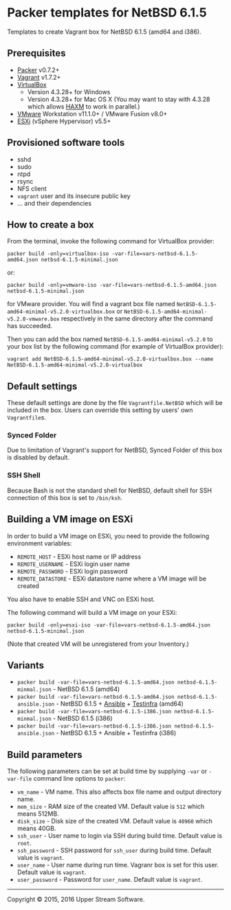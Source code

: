 # Packer templates for NetBSD 6.1.5

Templates to create Vagrant box for NetBSD 6.1.5 (amd64 and i386).

## Prerequisites

* [Packer] v0.7.2+
* [Vagrant] v1.7.2+
* [VirtualBox]
	* Version 4.3.28+ for Windows
	* Version 4.3.28+ for Mac OS X (You may want to stay with 4.3.28 which allows [HAXM] to work in parallel.)
* [VMware] Workstation v11.1.0+ / VMware Fusion v8.0+
* [ESXi] (vSphere Hypervisor) v5.5+

[ESXi]: http://www.vmware.com/products/vsphere-hypervisor
        "Free VMware vSphere Hypervisor, Free Virtualization (ESXi)"
[HAXM]: https://software.intel.com/en-us/android/articles/intel-hardware-accelerated-execution-manager
        "Intel&reg; Hardware Accelerated Execution Manager"
[Packer]: https://www.packer.io/ "Packer by HashiCorp"
[Vagrant]: https://www.vagrantup.com/ "Vagrant"
[VirtualBox]: https://www.virtualbox.org/ "Oracle VM VirtualBox"
[VMware]: http://www.vmware.com/ "VMware Virtualization for Desktop &amp; Server, Application, Public &amp; Hybrid Clouds"

## Provisioned software tools

* sshd
* sudo
* ntpd
* rsync
* NFS client
* `vagrant` user and its insecure public key
* ... and their dependencies

## How to create a box

From the terminal, invoke the following command for VirtualBox provider:

	packer build -only=virtualbox-iso -var-file=vars-netbsd-6.1.5-amd64.json netbsd-6.1.5-minimal.json

or:

	packer build -only=vmware-iso -var-file=vars-netbsd-6.1.5-amd64.json netbsd-6.1.5-minimal.json

for VMware provider.
You will find a vagrant box file named `NetBSD-6.1.5-amd64-minimal-v5.2.0-virtualbox.box` or
`NetBSD-6.1.5-amd64-minimal-v5.2.0-vmware.box` respectively in the same directory after the command has succeeded.

Then you can add the box named `NetBSD-6.1.5-amd64-minimal-v5.2.0` to your box list
by the following command (for example of VirtualBox provider):

	vagrant add NetBSD-6.1.5-amd64-minimal-v5.2.0-virtualbox.box --name NetBSD-6.1.5-amd64-minimal-v5.2.0-virtualbox

## Default settings

These default settings are done by the file `Vagrantfile.NetBSD` which will be included in the box.
Users can override this setting by users' own `Vagrantfile`s.

### Synced Folder

Due to limitation of Vagrant's support for NetBSD, Synced Folder of this box is disabled by default.

### SSH Shell

Because Bash is not the standard shell for NetBSD, default shell for SSH connection of this box
is set to `/bin/ksh`.

## Building a VM image on ESXi

In order to build a VM image on ESXi, you need to provide the following environment variables:

* `REMOTE_HOST` - ESXi host name or IP address
* `REMOTE_USERNAME` - ESXi login user name
* `REMOTE_PASSWORD` - ESXi login password
* `REMOTE_DATASTORE` - ESXi datastore name where a VM image will be created

You also have to enable SSH and VNC on ESXi host.

The following command will build a VM image on your ESXi:

    packer build -only=esxi-iso -var-file=vars-netbsd-6.1.5-amd64.json netbsd-6.1.5-minimal.json

(Note that created VM will be unregistered from your Inventory.)

## Variants

* `packer build -var-file=vars-netbsd-6.1.5-amd64.json netbsd-6.1.5-minmal.json` - NetBSD 6.1.5 (amd64)
* `packer build -var-file=vars-netbsd-6.1.5-amd64.json netbsd-6.1.5-ansible.json` - NetBSD 6.1.5 + [Ansible] + [Testinfra] (amd64)
* `packer build -var-file=vars-netbsd-6.1.5-i386.json netbsd-6.1.5-minmal.json` - NetBSD 6.1.5 (i386)
* `packer build -var-file=vars-netbsd-6.1.5-i386.json netbsd-6.1.5-ansible.json` - NetBSD 6.1.5 + Ansible + Testinfra (i386)

[Ansible]: https://www.ansible.com/ "Ansible is Simple IT Automation"
[Testinfra]: https://testinfra.readthedocs.io/en/latest/ "Testinfra test your infrastructure &mdash; testinfra 1.1.3.dev24 documentation"

## Build parameters

The following parameters can be set at build time by supplying `-var` or `-var-file` command line options to `packer`:

* `vm_name` - VM name.  This also affects box file name and output directory name.
* `mem_size` - RAM size of the created VM.  Default value is `512` which means 512MB.
* `disk_size` - Disk size of the created VM.  Default value is `40960` which means 40GB.
* `ssh_user` - User name to login via SSH during build time.  Default value is `root`.
* `ssh_password` - SSH password for `ssh_user` during build time.  Default value is `vagrant`.
* `user_name` - User name during run time.  Vagranr box is set for this user.  Default value is `vagrant`.
* `user_password` - Password for `user_name`.  Default value is `vagrant`.

- - -

Copyright &copy; 2015, 2016 Upper Stream Software.
